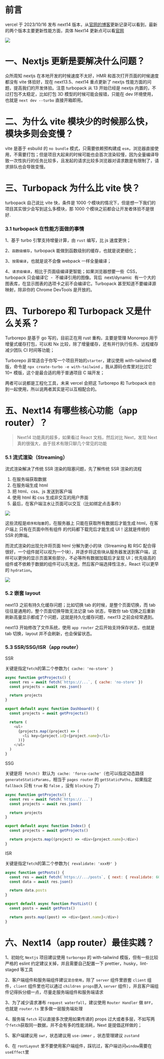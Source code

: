 # 前言

vercel 于 2023/10/16 发布 next14 版本，从[官网的博客](https://nextjs.org/blog)更新记录可以看到，最新的两个版本主要更新性能方面，具体 Next14 更新点可以看[官网](https://nextjs.org/blog/next-14)

![](./401.awebp)

# 一、Nextjs 更新是要解决什么问题？

众所周知 nextjs 在本地开发的时候速度不太好，HMR 和首次打开页面的时候速度都没有 vite 体验好，现在 next13.5、next14 重点更新了 nextjs 性能方面的问题，提高我们的开发体验。注意 turbopack 从 13 开始已经是 nextjs 内置的，不过打包不太稳定，比如打包 3D 模型的时候可能会报错，只能在 dev 环境使用，也就是 `next dev --turbo` 直接开箱即用。

# 二、为什么 vite 模块少的时候那么快，模块多则会变慢？

vite 是基于 esbuild 的 `no bundle` 模式，只需要依赖预构建成 `esm`，浏览器直接使用，不需要打包；但是项目大起来的时候可能也会首次渲染较慢，因为全量编译导致一次性执行的任务比较多，且发起的请求比较多浏览器对请求数是有限制了，请求排队也会导致变慢。

# 三、Turbopack 为什么比 vite 快？

turbopack 自己说比 vite 快，条件是 1000 个模块的情况下，但是想一下我们的项目其实很少会写到这么多模块，那 1000 个模块之前都会让开发者体验不是很好.

### 3.1 turbopack 在性能方面做的事情

1、基于 turbo 引擎支持增量计算，由 `rust` 编写，比 js 速度更快；

2、`函数级缓存`，turbopack 能做到函数级别的缓存，也就是说更细化；

3、`按需编译`，也就是说不会像 webpack 一样全量编译；

4、`请求级编译`，相比于页面级编译更智能；如果浏览器想要一些  CSS，turbopack 只会编译它  -  不编译引用的图像。背后  next/dynamic  有一个大的图表库，在显示图表的选项卡之前不会编译它。Turbopack 甚至知道不要编译源映射，除非你的 Chrome DevTools 是开放的。

# 四、Turborepo 和 Turbopack 又是什么关系？

Turborepo 是基于 go 写的，目前正在用 rust 重构，主要是管理 Monorepo 用于增量式缓存打包，可以和 Nx 比较，除了增量缓存，还有并行执行任务、远程缓存减少团队 CI 时间等功能；

Turborepo 非常适合于你写一个项目开始的`starter`，建议使用 with-tailwind 模版，命令是 `npx create-turbo -e with-tailwind` ，我从源码仓库里对比过它 10+ 模版，这个是最合适的用于普通项目 C 端开发；

两者可以说都是工程化工具，未来 vercel 会把这 Turborepo 和 Turbopack `结合`到一起使用，所以说两者其实是可以互相配合的。

# 五、Next14 有哪些核心功能（app router）？

> Next14 功能真的超多，如果看过 React 文档，然后对比 Next，发现 Next 真的很强大，由于技术有限只聊几个常见的功能

### 5.1 流式渲染（Streaming）

流式渲染解决了传统 SSR 渲染的阻塞问题，先了解传统 SSR 渲染的流程

1. 在服务端获取数据
2. 在服务端生成 html
3. 把 html、css、js 发送到客户端
4. 使用 html 和 css 生成非交互的用户界面
5. 最后，在客户端注水让页面可以交互（比如绑定点击事件）

![](./402.awebp)

这些流程是`顺序和阻塞`的，在服务器上 只能在获取所有数据后才能生成 html，在客户端上 只有在页面中所有组件
的代码都下载完后才能生成 UI！这就是传统的 SSR 的弊端。

而流式渲染的出现允许将页面 html 分解为更小的块（Streaming 和 RSC 配合得很好，一个组件就可以视为一个块），并逐步将这些块从服务器发送到客户端，这样可以更快的显示页面某些部分，不必等所有数据加载后才呈现 UI；优先级高的组件或不依赖于数据的组件可以先发送，然后客户端选择性注水，React 可以更早的 `hydration`。

![](./403.awebp)

### 5.2 嵌套 layout

next13 之前有持久化缓存问题；比如切换 tab 的时候，是整个页面切换，而 tab 往往是通用的，整个页面切换导致无法记录 tab 状态，导致你 tab 切换之后重新刷新高量显示都成了个问题，这就是持久化缓存问题，next13 之前会经常遇到。

next13 开始修改了文件系统，使用 `app router` 之后开始支持保存状态，也就是 tab 切换，layout 并不会刷新，也会保留状态。

### 5.3 SSR/SSG/ISR（app router）

SSR

关键是指定`fetch`的第二个参数为`{ cache: 'no-store' }`

```js
async function getProjects() {
  const res = await fetch(`https://...`, { cache: 'no-store' })
  const projects = await res.json()

  return projects
}

export default async function Dashboard() {
  const projects = await getProjects()

  return (
    <ul>
      {projects.map((project) => (
        <li key={project.id}>{project.name}</li>
      ))}
    </ul>
  )
}
```

SSG

关键是将  `fetch()`  默认为  `cache: 'force-cache'`（也可以指定动态路径`generateStaticParams`，相当于 `pages router` 的 `getStaticPaths`，如果指定 `fallback` 只有 `true` 和 `false` ，没有 `blocking` 了）

```js
async function getProjects() {
  const res = await fetch(`https://...`)
  const projects = await res.json()

  return projects
}

export default async function Index() {
  const projects = await getProjects()

  return projects.map((project) => <div>{project.name}</div>)
}
```

ISR

关键是指定`fetch`的第二个参数为`{ revalidate: 'xxx秒' }`

```js
async function getPosts() {
  const res = await fetch(`https://.../posts`, { next: { revalidate: 60 } })
  const data = await res.json()

  return data.posts
}

export default async function PostList() {
  const posts = await getPosts()

  return posts.map((post) => <div>{post.name}</div>)
}
```

# 六、Next14（app router）最佳实践？

1、初始化 `Nextjs` 项目建议使用 `turborepo` 的 with-tailwind 模版，但有一些比较严格的 eslint 约定建议关掉，并且需要自己配置一下 prettier，husky，lint-staged 等工具

2、客户端组件和服务端组件建议`混合使用`，除了 `server` 组件里嵌套 `client` 组件，`client` 组件里也可以通过 `children props`嵌入 `server` 组件），并且客户端组件记得拆分细一点，尽量走服务端组件和服务端请求

3、为了减少请求瀑布 `request waterfall`，建议使用 `Router Handler` 做 `BFF`，也就是 `router.ts` 里多做一层服务端处理

4、服务端 `fetch` 可以直接多次使用如果传递的 props 过大或者多层，不如写两个`fetch`获取同一数据，并不会有多的性能消耗，Next 是提倡这样做的；

5、客户端建议用 `swr`，状态建议用 `use-immer` ，状态管理建议 `zustand`

6、在 `rootLayout` 里不要使用客户端组件，踩坑过，客户端访问`window`需要在`useEffect`里
